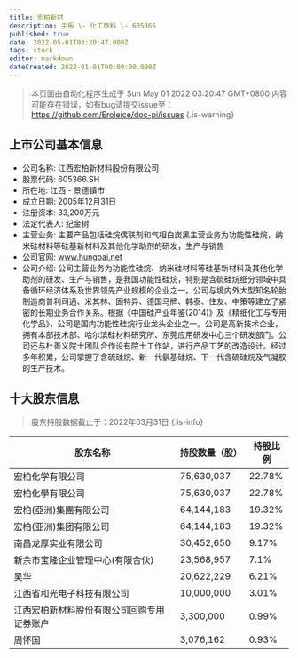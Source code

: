 ```yaml
---
title: 宏柏新材
description: 主板 \- 化工原料 \- 605366
published: true
date: 2022-05-01T03:20:47.000Z
tags: stock
editor: markdown
dateCreated: 2022-01-01T00:00:00.000Z
---
```


> 本页面由自动化程序生成于 Sun May 01 2022 03:20:47 GMT+0800
> 内容可能存在错误，如有bug请提交issue至：https://github.com/Eroleice/doc-pi/issues
{.is-warning}

## 上市公司基本信息
- 公司名称: 江西宏柏新材料股份有限公司
- 股票代码: 605366.SH
- 所在地: 江西 - 景德镇市
- 成立日期: 2005年12月31日
- 注册资本: 33,200万元
- 法定代表人: 纪金树
- 主营业务: 主要产品包括硅烷偶联剂和气相白炭黑主营业务为功能性硅烷，纳米硅材料等硅基新材料及其他化学助剂的研发，生产与销售
- 公司官网: www.hungpai.net
- 公司介绍: 公司主营业务为功能性硅烷、纳米硅材料等硅基新材料及其他化学助剂的研发、生产与销售，是我国功能性硅烷，特别是含硫硅烷细分领域中具备循环经济体系及世界领先产业规模的企业之一。公司与境内外大型知名轮胎制造商普利司通、米其林、固特异、德国马牌、韩泰、住友、中策等建立了紧密的长期业务合作关系。根据《中国硅产业年鉴(2014)》及《精细化工与专用化学品》，公司是国内功能性硅烷行业龙头企业之一。公司是高新技术企业，拥有本部技术部、哈尔滨硅材料研究所、东莞应用研发中心三个研发部门。公司还与杜善义院士团队合作设有院士工作站，进行产品工艺的改造设计。经过多年积累，公司掌握了含硫硅烷、新一代氨基硅烷、下一代含硫硅烷及气凝胶的生产技术。


## 十大股东信息
> 股东持股数据截止于：2022年03月31日
{.is-info}

| 股东名称 | 持股数量（股） | 持股比例 |
| --- | --- | --- |
| 宏柏化学有限公司 | 75,630,037 | 22.78% |
| 宏柏化學有限公司 | 75,630,037 | 22.78% |
| 宏柏(亞洲)集團有限公司 | 64,144,183 | 19.32% |
| 宏柏(亚洲)集团有限公司 | 64,144,183 | 19.32% |
| 南昌龙厚实业有限公司 | 30,452,650 | 9.17% |
| 新余市宝隆企业管理中心(有限合伙) | 23,568,957 | 7.1% |
| 吴华 | 20,622,229 | 6.21% |
| 江西省和光电子科技有限公司 | 10,000,000 | 3.01% |
| 江西宏柏新材料股份有限公司回购专用证券账户 | 3,300,000 | 0.99% |
| 周怀国 | 3,076,162 | 0.93% |




